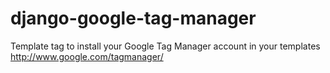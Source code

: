 django-google-tag-manager
=========================

Template tag to install your Google Tag Manager account in your templates http://www.google.com/tagmanager/
